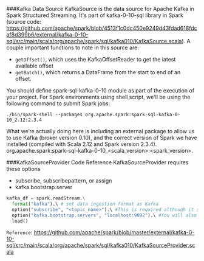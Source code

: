 ###Kafka Data Source
KafkaSource is the data source for Apache Kafka in Spark Structured Streaming. It's part of kafka-0-10-sql library in Spark (source code: https://github.com/apache/spark/blob/4513f1c0dc450e9249d43fdad618fdcaf8d399b6/external/kafka-0-10-sql/src/main/scala/org/apache/spark/sql/kafka010/KafkaSource.scala). A couple important functions to note in this source are:

* ```getOffset()```, which uses the KafkaOffsetReader to get the latest available offset
* ```getBatch()```, which returns a DataFrame from the start to end of an offset.

You should define spark-sql-kafka-0-10 module as part of the execution of your project. 
For Spark environments using shell script, we'll be using the following command to submit Spark jobs:

```./bin/spark-shell --packages org.apache.spark:spark-sql-kafka-0-10_2.12:2.3.4```

What we’re actually doing here is including an external package to allow us to use Kafka (broker version 0.10), and the correct version of Spark we have installed (compiled with Scala 2.12 and Spark version 2.3.4). org.apache.spark:spark-sql-kafka-0-10_<scala_version>:<spark_version>.


###KafkaSourceProvider Code Reference
KafkaSourceProvider requires these options

* subscribe, subscribepattern, or assign
* kafka.bootstrap.server

```python
kafka_df = spark.readStream.\
  format("kafka").\ # set data ingestion format as Kafka
  option("subscribe", "<topic_name>").\ #This is required although it says option.
  option("kafka.bootstrap.servers", "localhost:9092").\ #You will also need the url and port of the bootstrap server
  load()
```

```Reference```: https://github.com/apache/spark/blob/master/external/kafka-0-10-sql/src/main/scala/org/apache/spark/sql/kafka010/KafkaSourceProvider.scala